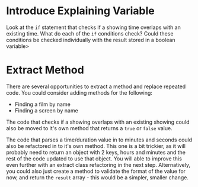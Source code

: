 # Introduce Explaining Variable
Look at the `if` statement that checks if a showing time overlaps with an existing time. What do each of the `if` conditions check? Could these conditions be checked individually with the result stored in a boolean variable>

# Extract Method
There are several opportunities to extract a method and replace repeated code. You could consider adding methods for the following:
* Finding a film by name
* Finding a screen by name

The code that checks if a showing overlaps with an existing showing could also be moved to it's own method that returns a `true` or `false` value.

The code that parses a time/duration value in to minutes and seconds could also be refactored in to it's own method. This one is a bit trickier, as it will probably need to return an object with 2 keys, hours and minutes and the rest of the code updated to use that object. You will able to improve this even further with an extract class refactoring in the next step. Alternatively, you could also just create a method to validate the format of the value for now, and return the `result` array - this would be a simpler, smaller change.